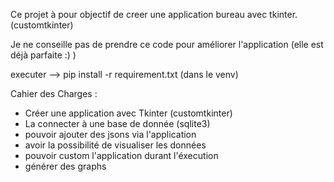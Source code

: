 Ce projet à pour objectif de creer une application bureau avec tkinter. (customtkinter)

Je ne conseille pas de prendre ce code pour améliorer l'application (elle est déjà parfaite :) )

executer --> pip install -r requirement.txt (dans le venv)

Cahier des Charges :
- Créer une application avec Tkinter (customtkinter)
- La connecter à une base de donnée (sqlite3)
- pouvoir ajouter des jsons via l'application
- avoir la possibilité de visualiser les données
- pouvoir custom l'application durant l'éxecution
- générer des graphs
